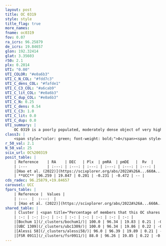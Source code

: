 ```yaml
---
layout: post
title: OC 0319
style: style
title_flag: true
more_names: 
fname: oc0319
fov: 0.07
ra_icrs: 96.25879
de_icrs: 19.84657
glon: 192.32414
glat: 3.35603
r50: 2.1
plx: 0.2014
UTI: "0.00"
UTI_COLOR: "#e0a6b3"
UTI_C_N_COL: "#fdd7c3"
UTI_C_dens_COL: "#fafde1"
UTI_C_C3_COL: "#a6cab9"
UTI_C_lit_COL: "#e0a6b3"
UTI_C_dup_COL: "#e0a6b3"
UTI_C_N: 0.25
UTI_C_dens: 0.54
UTI_C_C3: 1.0
UTI_C_lit: 0.0
UTI_C_dup: 0.0
UTI_summary: |
    OC 0319 is a poorly populated, moderately dense object of very high C3 quality. It was recently reported in the literature.<br><br><span style="color: #99180f; font-weight: bold;">Warning: </span>This is very likely a duplicate object, which shares a large percentage of members with at least one previously reported entry.
class3: |
    <span style="color: green; font-weight: bold;">A</span><span style="color: green; font-weight: bold;">A</span>
r_50_val: 2.1
N_50_val: 25
scix_url: OC%200319
posit_table: |
    | Reference    | RA    | DEC   | Plx  | pmRA  | pmDE   |  Rv  |
    | :---         | :---: | :---: | :---: | :---: | :---: | :---: |
    |[Hao et al. (2022)](https://scixplorer.org/abs/2022A%26A...660A...4H) | 96.272 | 19.847 | 0.176 | -0.225 | -0.465 | -- |
    | **UCC** |96.259 | 19.847 | 0.201 | -0.231 | -0.472 | -- | 
cds_radec: 96.25879,+19.84657
carousel: UCC
fpars_table: |
    | Reference |  Values |
    | :---  |  :---:  |
    | [Hao et al. (2022)](https://scixplorer.org/abs/2022A%26A...660A...4H) | `AG=1.66, age=6.9, Z=0.016` |
shared_table: |
    | Cluster | <span title="Percentage of members that this OC shares with the ones listed">%</span>   | RA   | DEC   | Plx   | pmRA  | pmDE  | Rv | UTI |
    | :-: | :-: |:-: | :-: | :-: | :-: | :-: | :-: | :-: |
    |[Bochum 1](/_clusters/bochum1/)| 100.0 | 96.34 | 19.83 | 0.21 | -0.14 | -0.49 | 24.54 |0.74 |
    |[UBC 1309](/_clusters/ubc1309/)| 100.0 | 96.34 | 19.86 | 0.22 | -0.18 | -0.46 | 35.13 |0.02 |
    |[Alessi 58](/_clusters/alessi58/)| 96.0 | 96.39 | 19.89 | 0.21 | -0.14 | -0.46 | 35.13 |0.07 |
    |[FSR 0911](/_clusters/fsr0911/)| 88.0 | 96.26 | 19.85 | 0.22 | -0.21 | -0.44 | -- |0.0 |
---
```

